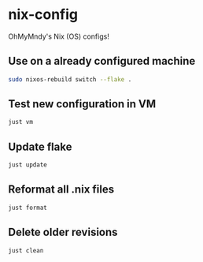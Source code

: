 # nix-config

OhMyMndy's Nix (OS) configs!

## Use on a already configured machine

```bash
sudo nixos-rebuild switch --flake .
```

## Test new configuration in VM

```bash
just vm
```

## Update flake

```bash
just update
```

## Reformat all .nix files

```bash
just format
```

## Delete older revisions

```bash
just clean
```
